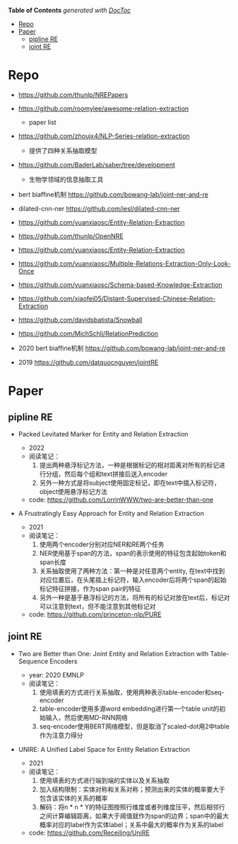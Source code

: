 <!-- START doctoc generated TOC please keep comment here to allow auto update -->
<!-- DON'T EDIT THIS SECTION, INSTEAD RE-RUN doctoc TO UPDATE -->
**Table of Contents**  *generated with [DocToc](https://github.com/thlorenz/doctoc)*

- [Repo](#repo)
- [Paper](#paper)
  - [pipline RE](#pipline-re)
  - [joint RE](#joint-re)

<!-- END doctoc generated TOC please keep comment here to allow auto update -->



# Repo

- https://github.com/thunlp/NREPapers
- https://github.com/roomylee/awesome-relation-extraction
  - paper list
- https://github.com/zhoujx4/NLP-Series-relation-extraction
  - 提供了四种关系抽取模型 
- https://github.com/BaderLab/saber/tree/development
  - 生物学领域的信息抽取工具 

- bert biaffine机制 https://github.com/bowang-lab/joint-ner-and-re
- dilated-cnn-ner https://github.com/iesl/dilated-cnn-ner
- https://github.com/yuanxiaosc/Entity-Relation-Extraction
- https://github.com/thunlp/OpenNRE
- https://github.com/yuanxiaosc/Entity-Relation-Extraction
- https://github.com/yuanxiaosc/Multiple-Relations-Extraction-Only-Look-Once
- https://github.com/yuanxiaosc/Schema-based-Knowledge-Extraction
- https://github.com/xiaofei05/Distant-Supervised-Chinese-Relation-Extraction
- https://github.com/davidsbatista/Snowball
- https://github.com/MichSchli/RelationPrediction
- 2020 bert biaffine机制 https://github.com/bowang-lab/joint-ner-and-re
- 2019 https://github.com/datquocnguyen/jointRE


# Paper

## pipline RE

- Packed Levitated Marker for Entity and Relation Extraction
  - 2022 
  - 阅读笔记：
    1. 提出两种悬浮标记方法，一种是根据标记的相对距离对所有的标记进行分组，然后每个组和text拼接后送入encoder
    2. 另外一种方式是将subject使用固定标记，即在text中插入标记符，object使用悬浮标记方法
  - code: https://github.com/LorrinWWW/two-are-better-than-one

- A Frustratingly Easy Approach for Entity and Relation Extraction
  - 2021
  - 阅读笔记：
    1. 使用两个encoder分别对应NER和RE两个任务
    2. NER使用基于span的方法，span的表示使用的特征包含起始token和span长度
    3. 关系抽取使用了两种方法：第一种是对任意两个entity, 在text中找到对应位置后，在头尾插上标记符，输入encoder后将两个span的起始标记特征拼接，作为span pair的特征
    4. 另外一种是基于悬浮标记的方法，将所有的标记对放在text后，标记对可以注意到text，但不能注意到其他标记对
  - code: https://github.com/princeton-nlp/PURE


## joint RE

- Two are Better than One: Joint Entity and Relation Extraction with Table-Sequence Encoders
  - year: 2020  EMNLP
  - 阅读笔记：
    1. 使用填表的方式进行关系抽取，使用两种表示table-encoder和seq-encoder
    2. table-encoder使用多源word embedding进行第一个table unit的初始输入，然后使用MD-RNN网络
    3. seq-encoder使用BERT网络模型，但是取消了scaled-dot用2中table作为注意力得分

- UNIRE: A Unified Label Space for Entity Relation Extraction
  - 2021
  - 阅读笔记：
    1. 使用填表的方式进行端到端的实体以及关系抽取
    2. 加入结构限制：实体对称和关系对称；预测出来的实体的概率要大于包含该实体的关系的概率
    3. 解码：将n * n * Y的特征图按照行维度或者列维度压平，然后相邻行之间计算编辑距离，如果大于阈值就作为span的边界；span中的最大概率对应的label作为实体label；关系中最大的概率作为关系的label
  - code: https://github.com/Receiling/UniRE

